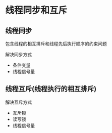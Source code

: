 # 线程同步和互斥

## 线程同步

包含线程的相互排斥和线程先后执行顺序的约束问题

解决同步方式
- 条件变量
- 线程信号量

## 线程互斥(线程执行的相互排斥)

解决互斥方式
- 互斥锁
- 读写锁
- 线程信号量

